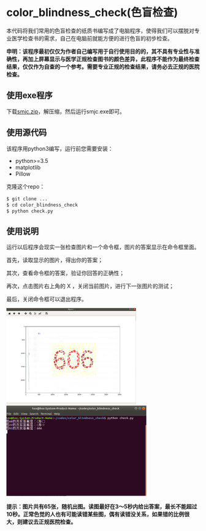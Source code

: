 # color_blindness_check(色盲检查)
本代码将我们常用的色盲检查的纸质书编写成了电脑程序，使得我们可以摆脱对专业医学检查书的需求，自己在电脑前就能方便的进行色盲的初步检查。

**申明：该程序最初仅仅为作者自己编写用于自行使用目的的，其不具有专业性与准确性，再加上屏幕显示与医学正规检查图书的颜色差异，此程序不能作为最终检查结果，仅仅作为自查的一个参考。需要专业正规的检查结果，请务必去正规的医院检查。**



## 使用exe程序
下载[smjc.zip](https://github.com/HxxAddoil/color_blindness_check/releases/tag/1.0)，解压缩，然后运行smjc.exe即可。


## 使用源代码

该程序用python3编写，运行前您需要安装：

- python>=3.5
- matplotlib
- Pillow



克隆这个repo：

```shell
$ git clone ...
$ cd color_blindness_check
$ python check.py
```



## 使用说明

运行以后程序会现实一张检查图片和一个命令框，图片的答案显示在命令框里面。

首先，读取显示的图片，得出你的答案；

其次，查看命令框的答案，验证你回答的正确性；

再次，点击图片右上角的 X ，关闭当前图片，进行下一张图片的测试；

最后，关闭命令框可以退出程序。

<img src="./imgs/example1.png" style="zoom: 33%;" /> <img src="./imgs/example2.png" style="zoom:50%;" />

**提示：图片共有65张，随机出图。读图最好在3～5秒内给出答案，最长不能超过10秒。正常色觉的人也有可能读错某些图，偶有读错没关系，如果错的比例很大，则建议去正规医院检查。**
